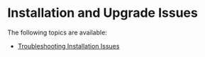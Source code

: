 [title]: # (Installation and Upgrade Issues)
[tags]: # (help, overview)
[priority]: # (1)
# Installation and Upgrade Issues

The following topics are available:

* [Troubleshooting Installation Issues](ts-install.md)
